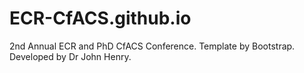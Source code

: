 # ECR-CfACS.github.io
2nd Annual ECR and PhD CfACS Conference.
Template by Bootstrap.
Developed by Dr John Henry.

